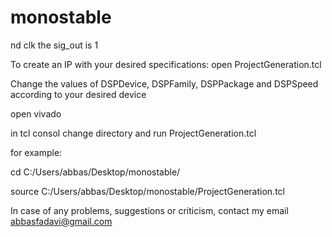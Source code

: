 # monostable

nd clk the sig_out is 1

To create an IP with your desired specifications: open ProjectGeneration.tcl

Change the values of DSPDevice, DSPFamily, DSPPackage and DSPSpeed according to your desired device

open vivado

in tcl consol change directory and run ProjectGeneration.tcl

for example:

cd C:/Users/abbas/Desktop/monostable/

source C:/Users/abbas/Desktop/monostable/ProjectGeneration.tcl

In case of any problems, suggestions or criticism, contact my email abbasfadavi@gmail.com
